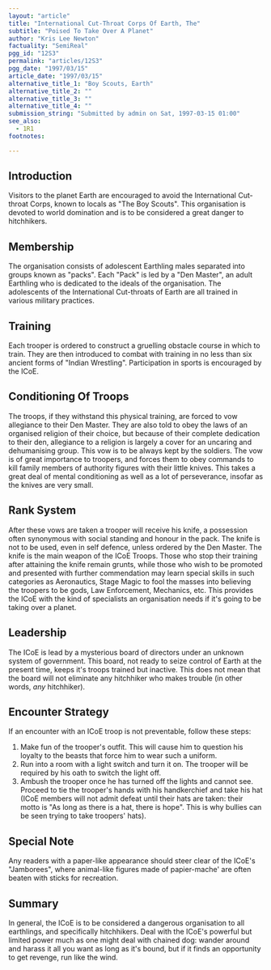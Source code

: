 ```yaml
---
layout: "article"
title: "International Cut-Throat Corps Of Earth, The"
subtitle: "Poised To Take Over A Planet"
author: "Kris Lee Newton"
factuality: "SemiReal"
pgg_id: "12S3"
permalink: "articles/12S3"
pgg_date: "1997/03/15"
article_date: "1997/03/15"
alternative_title_1: "Boy Scouts, Earth"
alternative_title_2: ""
alternative_title_3: ""
alternative_title_4: ""
submission_string: "Submitted by admin on Sat, 1997-03-15 01:00"
see_also:
  - 1R1
footnotes: 

---
```

<div>
<h2>Introduction</h2>
<p>Visitors to the planet Earth are encouraged to avoid the International Cut-throat Corps, known to locals as "The Boy Scouts". This organisation is devoted to world domination and is to be considered a great danger to hitchhikers.</p>
<h2>Membership</h2>
<p>The organisation consists of adolescent Earthling males separated into groups known as "packs". Each "Pack" is led by a "Den Master", an adult Earthling who is dedicated to the ideals of the organisation. The adolescents of the International Cut-throats of Earth are all trained in various military practices.</p>
<h2>Training</h2>
<p>Each trooper is ordered to construct a gruelling obstacle course in which to train. They are then introduced to combat with training in no less than six ancient forms of "Indian Wrestling". Participation in sports is encouraged by the ICoE.</p>
<h2>Conditioning Of Troops</h2>
<p>The troops, if they withstand this physical training, are forced to vow allegiance to their Den Master. They are also told to obey the laws of an organised religion of their choice, but because of their complete dedication to their den, allegiance to a religion is largely a cover for an uncaring and dehumanising group. This vow is to be always kept by the soldiers. The vow is of great importance to troopers, and forces them to obey commands to kill family members of authority figures with their little knives. This takes a great deal of mental conditioning as well as a lot of perseverance, insofar as the knives are very small.</p>
<h2>Rank System</h2>
<p>After these vows are taken a trooper will receive his knife, a possession often synonymous with social standing and honour in the pack. The knife is not to be used, even in self defence, unless ordered by the Den Master. The knife is the main weapon of the ICoE Troops. Those who stop their training after attaining the knife remain grunts, while those who wish to be promoted and presented with further commendation may learn special skills in such categories as Aeronautics, Stage Magic to fool the masses into believing the troopers to be gods, Law Enforcement, Mechanics, etc. This provides the ICoE with the kind of specialists an organisation needs if it's going to be taking over a planet.</p>
<h2>Leadership</h2>
<p>The ICoE is lead by a mysterious board of directors under an unknown system of government. This board, not ready to seize control of Earth at the present time, keeps it's troops trained but inactive. This does not mean that the board will not eliminate any hitchhiker who makes trouble (in other words, <em>any</em> hitchhiker).</p>
<h2>Encounter Strategy</h2>
<p>If an encounter with an ICoE troop is not preventable, follow these steps:</p>
<ol>
<li value="1">Make fun of the trooper's outfit. This will cause him to question his loyalty to the beasts that force him to wear such a uniform.</li>
<li value="2">Run into a room with a light switch and turn it on. The trooper will be required by his oath to switch the light off.</li>
<li value="3">Ambush the trooper once he has turned off the lights and cannot see. Proceed to tie the trooper's hands with his handkerchief and take his hat (ICoE members will not admit defeat until their hats are taken: their motto is "As long as there is a hat, there is hope". This is why bullies can be seen trying to take troopers' hats).</li>
</ol>
<h2>Special Note</h2>
<p>Any readers with a paper-like appearance should steer clear of the ICoE's "Jamborees", where animal-like figures made of papier-mache' are often beaten with sticks for recreation.</p>
<h2>Summary</h2>
<p>In general, the ICoE is to be considered a dangerous organisation to all earthlings, and specifically hitchhikers. Deal with the ICoE's powerful but limited power much as one might deal with chained dog: wander around and harass it all you want as long as it's bound, but if it finds an opportunity to get revenge, run like the wind.</p>
</div>
